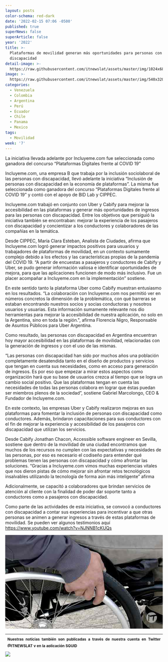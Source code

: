 ```yaml
---
layout: posts
color-schema: red-dark
date: '2022-02-15 07:06 -0500'
published: true
superNews: false
superArticle: false
year: '2022'
title: >-
  Plataformas de movilidad generan más oportunidades para personas con
  discapacidad
detail-image: >-
  https://raw.githubusercontent.com/itnewslat/assets/master/img/1024x680/Discapacidad-g.jpg
image: >-
  https://raw.githubusercontent.com/itnewslat/assets/master/img/540x320/Discapacidad-p.jpg
categories:
  - Venezuela
  - Colombia
  - Argentina
  - Perú
  - Ecuador
  - Chile
  - Panama
  - Mexico
tags:
  - Movilidad
week: '7'
---
```

La iniciativa llevada adelante por Incluyeme.com fue seleccionada como ganadora del concurso “Plataformas Digitales frente al COVID 19”

Incluyeme.com, una empresa B que trabaja por la inclusión sociolaboral de las personas con discapacidad, llevó adelante la iniciativa “Inclusión de personas con discapacidad en la economía de plataformas”. La misma fue seleccionada como ganadora del concurso “Plataformas Digitales frente al COVID 19” y contó con el apoyo de BID Lab y CIPPEC.

Incluyeme.com trabajó en conjunto con Uber y Cabify para mejorar la accesibilidad en las plataformas y generar más oportunidades de ingresos para las personas con discapacidad. Entre los objetivos que persiguió la iniciativa también se encontraban: mejorar la experiencia de los pasajeros con discapacidad y concientizar a los conductores y colaboradores de las compañías en la temática.

Desde CIPPEC, María Clara Esteban, Analista de Ciudades, afirma que Incluyeme.com logró generar impactos positivos para usuarios y trabajadores de plataformas de movilidad, en un contexto sumamente complejo debido a los efectos y las características propias de la pandemia del COVID 19. “A partir de encuestas a pasajeros y conductores de Cabify y Uber, se pudo generar información valiosa e identificar oportunidades de mejora, para que las aplicaciones funcionen de modo más inclusivo. Fue un placer acompañar a Incluyeme.com en la implementación” sostiene.

En este sentido tanto la plataforma Uber como Cabify muestran entusiasmo en los resultados. “La colaboración con Incluyeme.com nos permitió ver en números concretos la dimensión de la problemática, con qué barreras se estaban encontrando nuestros socios y socias conductoras y nosotros usuarios y usuarias. Esta información sumamente relevante nos dio herramientas para mejorar la accesibilidad de nuestra aplicación, no solo en la Argentina, sino en toda la región.", afirma Florencia Nigro, Responsable de Asuntos Públicos para Uber Argentina.

Como resultado, las personas con discapacidad en Argentina encuentran hoy mayor accesibilidad en las plataformas de movilidad, relacionadas con la generación de ingresos y con el uso de las mismas.

“Las personas con discapacidad han sido por muchos años una población completamente desatendida tanto en el diseño de productos y servicios que tengan en cuenta sus necesidades, como en acceso para generación de ingresos. Es por eso que empezar a mirar estos aspectos como organización hará que su base de usuarios crezca al tiempo que se logra un cambio social positivo. Que las plataformas tengan en cuenta las necesidades de todas las personas colabora en lograr que éstas puedan ser miembros plenos de la sociedad”, sostiene Gabriel Marcolongo, CEO & Fundador de Incluyeme.com.

En este contexto, las empresas Uber y Cabify realizaron mejoras en sus plataformas para fomentar la inclusión de personas con discapacidad como conductores. Además, brindaron capacitaciones para sus conductores con el fin  de mejorar la experiencia y accesibilidad de los pasajeros con discapacidad que utilizan los servicios.

Desde Cabify Jonathan Chacon, Accessible software engineer en Sevilla, sostiene que dentro de la movilidad de una ciudad encontramos que muchos de los recursos no cumplen con las expectativas y necesidades de las personas, por eso es necesario el codiseño para entender qué problemas tienen las personas con discapacidad y cómo afrontar las soluciones. “Gracias a Incluyeme.com vimos muchas experiencias vitales que nos dieron pistas de cómo mejorar sin afrontar retos tecnológicos insalvables utilizando la tecnología de forma aún más inteligente” afirma 

Adicionalmente, se capacitó a colaboradores que brindan servicios de atención al cliente con la finalidad de poder dar soporte tanto a conductores como a pasajeros con discapacidad. 

Como parte de las actividades de esta iniciativa, se convocó a conductores con discapacidad a contar sus experiencias para incentivar a que otras personas se animen a generar ingresos a través de estas plataformas de movilidad. Se pueden ver algunos testimonios aquí https://www.youtube.com/watch?v=NJNNB1cKUQs 

![](https://raw.githubusercontent.com/itnewslat/assets/master/img/540x320/Discapacidad-p.jpg)

<table style="height: 42px;" width="569">
<tbody>
<tr>
<td style="text-align: justify;"><sub><strong>Nuestras noticias también son publicadas a través de nuestra cuenta en Twitter <a href="https://twitter.com/itnewslat?lang=es">@ITNEWSLAT</a> y en la aplicación <a href="https://squidapp.co/en/">SQUID</a></strong></sub></td>
</tr>
</tbody>
</table>

<img src="https://tracker.metricool.com/c3po.jpg?hash=56f88a41e39ab42c063cc51676587a04"/>